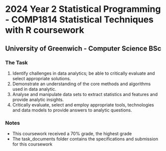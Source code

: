 # 2024 Year 2 Statistical Programming - COMP1814 Statistical Techniques with R coursework
## University of Greenwich - Computer Science BSc
### The Task
1. Identify challenges in data analytics; be able to critically evaluate and select appropriate solutions.
2. Demonstrate an understanding of the core methods and algorithms used in data analytic.
3. Analyse and manipulate data sets to extract statistics and features and provide analytic insights.
4. Critically evaluate, select and employ appropriate tools, technologies and data models to provide answers to analytic questions.

### Notes
- This coursework received a 70% grade, the highest grade
- The task_documents folder contains the specifications and submission for this coursework
